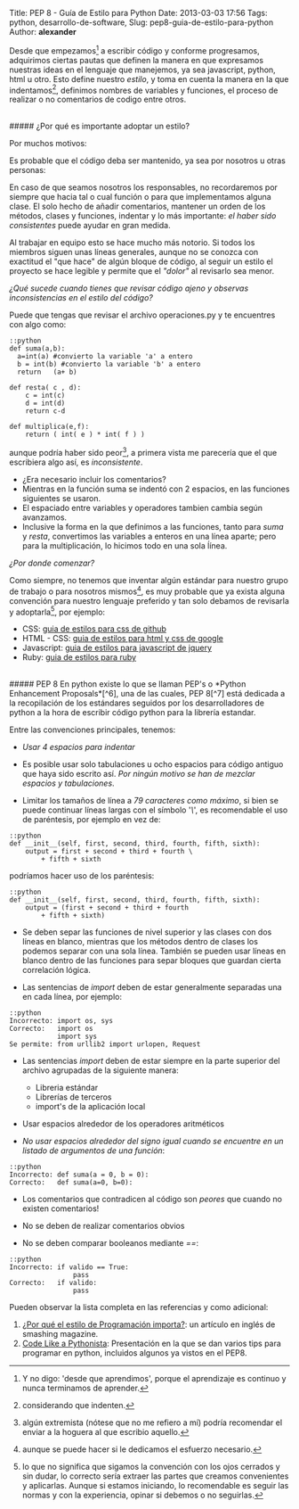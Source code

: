 Title: PEP 8 - Guía de Estilo para Python
Date: 2013-03-03 17:56
Tags: python, desarrollo-de-software,
Slug: pep8-guia-de-estilo-para-python
Author: __alexander__

Desde que empezamos[^1] a escribir código y conforme progresamos, adquirimos ciertas pautas que definen la manera en que expresamos nuestras ideas en el lenguaje que manejemos, ya sea javascript, python, html u otro. Esto define nuestro *estilo*, y toma en cuenta la manera en la que indentamos[^2], definimos nombres de variables y funciones, el proceso de realizar o no comentarios de codigo entre otros.

<br>
##### ¿Por qué es importante adoptar un estilo?

Por muchos motivos:

Es probable que el código deba ser mantenido, ya sea por nosotros u otras personas:

En caso de que seamos nosotros los responsables, no recordaremos por siempre que hacia tal o cual función o para que implementamos alguna clase. El solo hecho de añadir comentarios, mantener un orden de los métodos, clases y funciones, indentar y lo más importante: *el haber sido consistentes*  puede ayudar en gran medida.

Al trabajar en equipo esto se hace mucho más notorio. Si todos los miembros siguen unas líneas generales, aunque no se conozca con exactitud el "que hace" de algún bloque de código, al seguir un estilo el proyecto se hace legible y permite que el *"dolor"* al revisarlo sea menor.

*¿Qué sucede cuando tienes que revisar código ajeno y observas inconsistencias en el estilo del código?*

Puede que tengas que revisar el archivo operaciones.py y te encuentres con algo como:

~~~~
::python
def suma(a,b):
  a=int(a) #convierto la variable 'a' a entero
  b = int(b) #convierto la variable 'b' a entero
  return   (a+ b)

def resta( c , d):
    c = int(c)
    d = int(d)
    return c-d

def multiplica(e,f):
    return ( int( e ) * int( f ) )
~~~~

aunque podría haber sido peor[^3], a primera vista me parecería que el que escribiera algo así, es *inconsistente*.

- ¿Era necesario incluir los comentarios?
- Mientras en la función suma se indentó con 2 espacios, en las funciones siguientes se usaron.
- El espaciado entre variables y operadores tambien cambia según avanzamos.
- Inclusive la forma en la que definimos a las funciones, tanto para *suma* y *resta*, convertimos las variables a enteros en una línea aparte; pero para la multiplicación, lo hicimos todo en una sola ĺínea.

*¿Por donde comenzar?*

Como siempre, no tenemos que inventar algún estándar para nuestro grupo de trabajo o para nosotros mismos[^4], es muy probable que ya exista alguna convención para nuestro lenguaje preferido y tan solo debamos de revisarla y adoptarla[^5], por ejemplo:

- CSS: [guia de estilos para css de github][github-css]
- HTML - CSS: [guia de estilos para html y css de google][google-html-css]
- Javascript: [guia de estilos para javascript de jquery][jquery-js]
- Ruby: [guia de estilos para ruby][ruby-styleguide]

<br>
##### PEP 8
En python existe lo que se llaman PEP's o *Python Enhancement Proposals*[^6], una de las cuales, PEP 8[^7] está dedicada a la recopilación de los estándares seguidos por los desarrolladores de python a la hora de escribir código python para la librería estandar.

Entre las convenciones principales, tenemos:

- *Usar 4 espacios para indentar*

- Es posible usar solo tabulaciones u ocho espacios para código antiguo que haya sido escrito así. *Por ningún motivo se han de mezclar espacios y tabulaciones*.

- Limitar los tamaños de línea a *79 caracteres como máximo*, si bien se puede continuar líneas largas con el símbolo '*\\*', es recomendable el uso de paréntesis, por ejemplo en vez de:

~~~~
::python
def __init__(self, first, second, third, fourth, fifth, sixth):
    output = first + second + third + fourth \
        + fifth + sixth
~~~~

podríamos hacer uso de los paréntesis:

~~~~
::python
def __init__(self, first, second, third, fourth, fifth, sixth):
    output = (first + second + third + fourth
        + fifth + sixth)
~~~~

- Se deben separ las funciones de nivel superior y las clases con dos líneas en blanco, mientras que los métodos dentro de clases los podemos separar con una sola línea. También se pueden usar líneas en blanco dentro de las funciones para separ bloques que guardan cierta correlación lógica.

- Las sentencias de *import* deben de estar generalmente separadas una en cada línea, por ejemplo:

~~~~
::python
Incorrecto: import os, sys
Correcto:   import os
            import sys
Se permite: from urllib2 import urlopen, Request
~~~~

- Las sentencias *import* deben de estar siempre en la parte superior del archivo agrupadas de la siguiente manera:
    - Libreria estándar
    - Librerías de terceros
    - import's de la aplicación local

- Usar espacios alrededor de los operadores aritméticos

- *No usar espacios alrededor del signo igual cuando se encuentre en un listado de argumentos de una función*:

~~~~
::python
Incorrecto: def suma(a = 0, b = 0):
Correcto:   def suma(a=0, b=0):
~~~~

- Los comentarios que contradicen al código son *peores* que cuando no existen comentarios!

- No se deben de realizar comentarios obvios

- No se deben comparar booleanos mediante *==*:
~~~~
::python
Incorrecto: if valido == True:
                pass
Correcto:   if valido:
                pass
~~~~

Pueden observar la lista completa en las referencias y como adicional:

1. [¿Por qué el estilo de Programación importa?][why-coding-style-matters]: un artículo en inglés de smashing magazine.
2. [Code Like a Pythonista][pythonista]: Presentación en la que se dan varios tips para programar en python, incluidos algunos ya vistos en el PEP8.


[^1]: Y no digo: 'desde que aprendimos', porque el aprendizaje es continuo y nunca terminamos de aprender.

[^2]: considerando que indenten.

[^3]: algún extremista (nótese que no me refiero a mí) podría recomendar el enviar a la hoguera al que escribio aquello.

[^4]: aunque se puede hacer si le dedicamos el esfuerzo necesario.

[^5]: lo que no significa que sigamos la convención con los ojos cerrados y sin dudar, lo correcto sería extraer las partes que creamos convenientes y aplicarlas. Aunque si estamos iniciando, lo recomendable es seguir las normas y con la experiencia, opinar si debemos o no seguirlas.

[^6]: son documentos que proveen información a la comunidad de python o describen nuevas carácterísticas de python, su proceso de desarrollo o su entorno. más información [aquí][peps]. Y un listado alternativo de los peps [aquí][peps-io]

[^7]: pep8 en [inglés][pep8] y una versión traducida al [español][pep8-español] por Raúl González Duque.


[peps]: http://www.python.org/dev/peps/pep-0001/#what-is-a-pep
[github-css]: https://github.com/styleguide/css
[google-html-css]: http://google-styleguide.googlecode.com/svn/trunk/htmlcssguide.xml
[jquery-js]: http://contribute.jquery.org/style-guide/js/
[ruby-styleguide]: https://github.com/bbatsov/ruby-style-guide
[peps-io]: http://www.peps.io/
[pep8]: http://www.python.org/dev/peps/pep-0008/
[pep8-español]: http://mundogeek.net/traducciones/guia-estilo-python.htm
[why-coding-style-matters]: http://coding.smashingmagazine.com/2012/10/25/why-coding-style-matters/
[pythonista]: http://python.net/~goodger/projects/pycon/2007/idiomatic/presentation.html